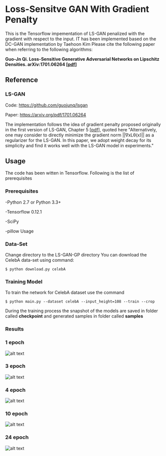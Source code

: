 # Loss-Sensitve GAN With Gradient Penalty

This is the Tensorflow impementation of LS-GAN penalized with the gradient with respect to the input. IT has been implemented based on the DC-GAN implementation by Taehoon Kim 
Please cite the following paper when referring to the following algorithms:

**Guo-Jn Qi. Loss-Sensitive Generative Adversarial Networks on Lipschitz Densities. arXiv:1701.06264 [[pdf](https://arxiv.org/abs/1701.06264)]**

## Reference

### LS-GAN

Code: https://github.com/guojunq/lsgan

Paper: https://arxiv.org/pdf/1701.06264

The implementation follows the idea of gradient penalty proposed originally in the first version of LS-GAN, Chapter 5 [[pdf](https://arxiv.org/pdf/1701.06264v1.pdf)], quoted here
"Alternatively, one may consider to directly minimize
the gradient norm ||∇xLθ(x)|| as a regularizer for
the LS-GAN. In this paper, we adopt weight decay for its
simplicity and find it works well with the LS-GAN model
in experiments."


## Usage
The code has been witten in Tensorflow. Following is the list of prerequisites

### Prerequisites

-Python 2.7 or Python 3.3+ 

-Tensorflow 0.12.1 

-SciPy 

-pillow Usage
### Data-Set
Change directory to the LS-GAN-GP directory
You can download the CelebA data-set using command:  
```
$ python download.py celebA
```

### Training Model
To train the network for CelebA dataset use the command  
```
$ python main.py --dataset celebA --input_height=108 --train --crop
```

During the training process the snapshot of the models are saved in folder called **checkpoint** and generated samples in folder called **samples** 
### Results

### 1 epoch
![alt text](https://github.com/MarziEd/LS-GAN-gp/blob/master/results/train_00_3099.png)

### 3 epoch
![alt text](https://github.com/MarziEd/LS-GAN-gp/blob/master/results/train_03_3103.png)

### 4 epoch
![alt text](https://github.com/MarziEd/LS-GAN-gp/blob/master/results/train_04_3138.png)

### 10 epoch
![alt text](https://github.com/MarziEd/LS-GAN-gp/blob/master/results/train_10_3148.png)

### 24 epoch
![alt text](https://github.com/MarziEd/LS-GAN-gp/blob/master/results/train_24_3138.png)

